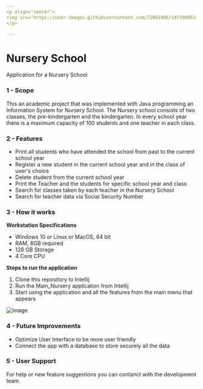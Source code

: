 ```yaml
---
<p align="center">
<img src="https://user-images.githubusercontent.com/72802400/147390953-1710cda5-3ec6-48bb-9e9a-545ed4f917ee.jpg" align="center"><img src="https://user-images.githubusercontent.com/72802400/147390801-6d7ec12e-b95a-4462-9816-05e6d87af24a.jpg" width ="90" height"100" align = "center">
</p>

---
```


# Nursery School 
Application for a Nursery School 

### 1 - Scope
This an academic project that was implemented with Java programming an Information System for Nursery School. The Nursery school consists of two classes, the pre-kindergarten and the kindergarten. In every school year there is a maximum capacity of 100 students  and one teacher in each class.

### 2 - Features
* Print all students who have attended the school from past to the current school year
* Register a new student in the current school year and in the class of user's choice
* Delete student from the current school year
* Print the Teacher and the students for specific school year and class
* Search for classes taken by each teacher in the Nursery School
* Search for teacher data via Social Security Number

### 3 - How it works

**Workstation Specifications**
- Windows 10 or Linux or MacOS, 64 bit
- RAM, 8GB required
- 128 GB Storage 
- 4 Core CPU

**Steps to run the application**
1. Clone this repository to Intellij
2. Run the Main_Nursery application from Intellij
3. Start using the application and all the features from the main menu that appears
 
![image](https://user-images.githubusercontent.com/72802400/147393263-3df11582-803c-4e42-80d8-b97a1319dfb4.png)

### 4 - Future Improvements
- Optimize User Interface to be more user friendly
- Connect the app with a database to store securely all the data 

### 5 - User Support
For help or new feature suggestions you can contanct with the development team.
